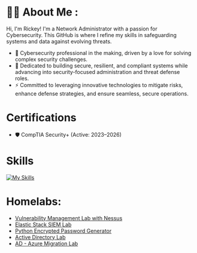 
# :man_technologist: About Me :
Hi, I'm Rickey! I'm a Network Administrator with a passion for Cybersecurity. This GitHub is where I refine my skills in safeguarding systems and data against evolving threats.
*   🧠  Cybersecurity professional in the making, driven by a love for solving complex security challenges.
*   🎯  Dedicated to building secure, resilient, and compliant systems while advancing into security-focused administration and threat defense roles.
*   ⚡  Committed to leveraging innovative technologies to mitigate risks, enhance defense strategies, and ensure seamless, secure operations.

  # Certifications
*   🛡️  CompTIA Security+ (Active: 2023–2026)
  # Skills 
[![My Skills](https://skillicons.dev/icons?i=azure,powershell,linux,kali,apple,py,vscode,windows)](https://skillicons.dev)
# Homelabs:
- [Vulnerability Management Lab with Nessus](https://github.com/StarksRepo/Vulnerability-Management-Lab.git)
- [Elastic Stack SIEM Lab](https://github.com/StarksRepo/Elastic-SIEM-Lab.git)
- [Python Encrypted Password Generator](https://github.com/StarksRepo/Encrypted-Password-Generator-via-Python.git)
- [Active Directory Lab](https://github.com/StarksRepo/Active-Directory-Lab.git)
- [ AD - Azure Migration Lab](https://github.com/StarksRepo/AD-and-Azure-AD-Synchronization-Project.git)
